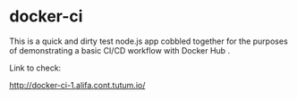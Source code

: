 # docker-ci
This is a quick and dirty test node.js app cobbled together for the purposes of demonstrating a basic CI/CD workflow with Docker Hub .

Link to check:

http://docker-ci-1.alifa.cont.tutum.io/
